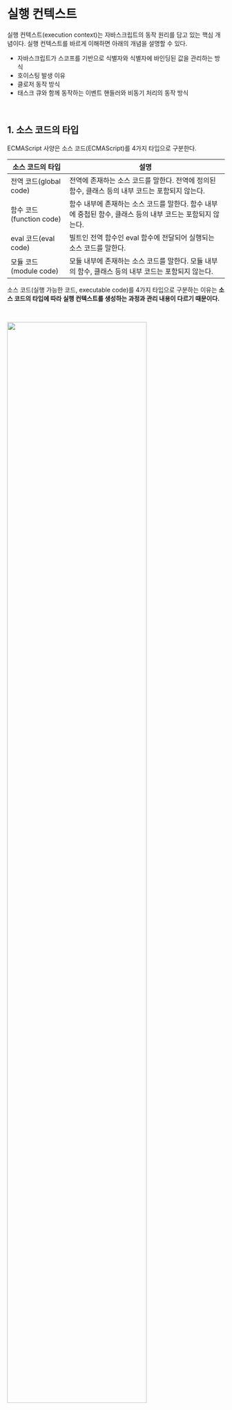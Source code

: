 # 실행 컨텍스트

실행 컨텍스트(execution context)는 자바스크립트의 동작 원리를 담고 있는 핵심 개념이다. 실행 컨텍스트를 바르게 이해하면 아래의 개념을 설명할 수 있다.

* 자바스크립트가 스코프를 기반으로 식별자와 식별자에 바인딩된 값을 관리하는 방식
* 호이스팅 발생 이유
* 클로저 동작 방식
* 태스크 큐와 함께 동작하는 이벤트 핸들러와 비동기 처리의 동작 방식

&nbsp;  

## 1. 소스 코드의 타입

ECMAScript 사양은 소스 코드(ECMAScript)를 4가지 타입으로 구분한다.

| 소스 코드의 타입         | 설명                                                         |
| ------------------------ | ------------------------------------------------------------ |
| 전역 코드(global code)   | 전역에 존재하는 소스 코드를 말한다. 전역에 정의된 함수, 클래스 등의 내부 코드는 포함되지 않는다. |
| 함수 코드(function code) | 함수 내부에 존재하는 소스 코드를 말한다. 함수 내부에 중첩된 함수, 클래스 등의 내부 코드는 포함되지 않는다. |
| eval 코드(eval code)     | 빌트인 전역 함수인 eval 함수에 전달되어 실행되는 소스 코드를 말한다. |
| 모듈 코드(module code)   | 모듈 내부에 존재하는 소스 코드를 말한다. 모듈 내부의 함수, 클래스 등의 내부 코드는 포함되지 않는다. |

소스 코드(실행 가능한 코드, executable code)를 4가지 타입으로 구분하는 이유는 **소스 코드의 타입에 따라 실행 컨텍스트를 생성하는 과정과 관리 내용이 다르기 때문이다.**

&nbsp;  

<img src="https://user-images.githubusercontent.com/32444914/81897022-b2a3f280-95f0-11ea-8c51-ca01347b6807.png" width="80%" />

&nbsp;  

### 1.1. 전역 코드

전역 코드는 전역 변수를 관리하기 위해 **최상위 스코프인 전역 스코프를 생성해야 한다.** 그리고 var 키워드로 선언된 전역 변수와 함수 선언문으로 정의된 함수를 전역 객체의 프로퍼티와 메소드로 바인딩하고 참조하기 위해 전역 객체와 연결한다. 이를 위해 전역 코드가 평가되면 **전역 실행 컨텐스트를 생성된다.**

&nbsp;  

### 1.2. 함수 코드

함수 코드는 **지역 스코프를 생성**하고 지역 변수와 매개 변수를 관리해야 한다. 그리고 생성한 **지역 스코프를 전역 스코프에서 시작하는 스코프 체인의 일원으로 연결**한다. 이를 위해 함수 코드가 평가되면 **함수 실행 컨텍스트가 생성**된다.

&nbsp;  

### 1.3. eval 코드

eval 코드는 엄격 모드(strict mode)에서 자신만의 독자적인 스코프를 생성한다. 이를 위해 eval 코드가 평가되면 **eval 실행 컨텍스트가 생성**된다.

&nbsp;  

### 1.4. 모듈 코드

모듈 코드는 모듈 별로 독립적인 모듈 스코프를 생성한다. 이를 위해 모듈 코드가 평가되면 **모듈 실행 컨텍스트가 생성**된다.

&nbsp;  

## 2. 소스 코드의 평가와 실행

**자바스크립트 엔진은 소스 코드를 2개의 과정으로 나누어 처리한다.**

1. **소스코드 평가**
   *  실행 컨텍스트 생성
   *  변수, 함수 등의 선언문을 우선적으로 실행
   *  생성된 변수나 함수 식별자를 실행 컨텍스트의 스코프(렉시컬 환경의 환경 레코드)에 키(key)로서 등록
2. **런타임**
   *  선언문을 제외한 소스 코드를 순차적으로 실행
   *  소스 코드 실행에 필요한 정보(변수, 함수의 참조)를 실행 컨텍스트의 스코프에서 취득
   *  소스 코드의 실행 결과(변수 값의 변경 등)를 다시 실행 컨텍스트의 스코프에 등록

&nbsp;  

<img src="https://user-images.githubusercontent.com/32444914/81897477-ad937300-95f1-11ea-9e5d-3f8cd160df46.png" width="80%" />

&nbsp;  

아래 소스 코드가 처리되는 과정에 대해 알아보자.

```javascript
var x;
x = 1;
```

1. 소스 코드 평가
   1. 전역 실행 컨텍스트 생성
   2. `var x;` 실행
   3. 전역 실행 컨텍스트의 스코프에 식별자 `x`를 등록, `undefined`로 초기화
2. 런타임
   1. `var x;`는 코드 평가 단계에서 실행되었기 때문에 변수 할당문 `x = 1;`만 실행
   2. 식별자 `x`를 전역 실행 컨텍스트의 스코프에서 검색(스코프에 x가 등록되어 있다)
   3. `x = 1;` 할당 결과를 실행 컨텍스트의 스코프에 등록

&nbsp;  

## 3. 실행 컨텍스트의 역할

실행 컨텍스트(execution context)는 **소스 코드를 실행하기 위해 필요한 환경을 제공하고 코드의 실행 결과를 실제로 관리하는 영역**이다. 따라서 모든 코드는 실행 컨텍스트를 통해 실행되고 관리된다.

* 선언에 의해 생성된 모든 식별자(변수, 함수, 클래스 등)의 스코프(렉시컬 환경)를 구분하여 등록하고 상태 변화(식별자에 바인딩된 값의 변화)를 지속적으로 관리
* 중첩된 스코프 내의 식별자 검색을 위한 스코프 체인 형성
* 현재 실행 중인 코드의 실행 순서를 변경(ex. 함수 호출)할 수 있도록 **실행 컨텍스트 스택**에 push 됨

식별자와 스코프는 실행 컨텍스트의 **렉시컬 환경**으로 관리하고, 코드 실행 순서는 **실행 컨텍스트 스택**으로 관리한다.

&nbsp;  

## 4. 실행 컨텍스트 스택

자바스크립트 엔진은 소스 코드의 타입에 해당하는 실행 컨텍스트를 생성한다. 이때 생성된 **실행 컨텍스트는 스택 자료 구조로 관리된다.** 이를 <strong>실행 컨텍스트 스택(execution context stack)</strong>이라고 부른다.

&nbsp;  

> 실행 컨텍스트 스택을 콜 스택(call stack)이라고 부르기도 한다.

&nbsp;  

```javascript
const x = 1;

function foo () {
  const y = 2;
  
  function bar () {
    const z = 3;
    console.log(x + y + z);
  }
  bar();
}

foo(); // 6
```

위 코드를 실행하면 코드가 실행되는 시간의 흐름에 따라 실행 컨텍스트 스택에는 아래와 같이 실행 컨텍스트가 추가(push)되고 제거(pop)된다.

<img src="https://user-images.githubusercontent.com/32444914/81902529-3367ec00-95fb-11ea-91cd-15f93834eebf.png" width="80%" />

&nbsp;  

이처럼 **실행 컨텍스트 스택은 코드의 실행 순서를 관리한다.** 소스 코드가 평가되면 실행 컨텍스트가 생성되고, 실행 컨텍스트 스택의 최상위에 쌓인다. **실행 컨텍스트 스택의 최상위에 존재하는 실행 컨텍스트는 언제나 현재 실행 중인 코드의 실행 컨텍스트이다.** 이러한 실행 컨텍스트를 **실행 중인 실행 컨텍스트(running execution context)라 부른다.**

&nbsp;  

## 5. 렉시컬 환경

* 렉시컬 환경(Lexical Environment)은 식별자와 식별자에 바인딩된 값, 상위 스코프에 대한 참조를 기록하는 환경이다.
* 렉시컬 환경은 실행 컨텍스트를 구성하는 컴포넌트이다.
* 렉시컬 환경은 객체 형태의 스코프(전역, 함수, 블록)를 생성하여 식별자를 키로 등록하고 식별자에 바인딩된 값을 관리한다.
* 렉시컬 환경은 스코프를 구분하여 식별자를 등록하고 관리하는 저장소 역할을 한다.
* 렉시컬 환경은 렉시컬 스코프의 실체이다.
* **렉시컬 환경은 두가지 컴포넌트로 구성된다.**
  * 환경 레코드(Environment Record)
  * 외부 렉시컬 환경에 대한 참조(Outer Lexical Environment Reference)

&nbsp;  

실행 컨텍스트는 LexicalEnvironment 컴포넌트와 VariableEnvironment 컴포넌트로 구성된다. 생성 초기의 실행 컨텍스트와 렉시컬 환경을 그림으로 표현하면 아래와 같다.

<img src="https://user-images.githubusercontent.com/32444914/81908831-b80b3800-9604-11ea-8768-a69a1510d3b5.png" width="80%" />

&nbsp;  

> 생성 초기에 LexicalEnvrionment 컴포넌트와 VariableEnvironment 컴포넌트는 하나의 동일한 렉시컬 환경을 참조한다. 이후, 몇가지 상황을 만나면 VariableEnvironment 컴포넌트를 위한 새로운 렉시컬 환경이 생성되고 각 컴포넌트의 참조가 달라지는 경우도 있다. 이 글에선 각 컴포넌트를 구분하지 않고 렉시컬 환경으로 통일해 설명한다.

&nbsp;  

**렉시컬 환경은 아래와 같이 두개의 컴포넌트로 구성된다.**

<img src="https://user-images.githubusercontent.com/32444914/81909497-a5ddc980-9605-11ea-92e0-c31251466ff4.png" width="50%" />

1. **환경 레코드**(Environment Record)
   * 스코프에 포함된 식별자를 등록하고 등록된 식별자에 바인딩된 값을 관리하는 저장소이다.
   * 환경 레코드는 **소스 코드의 타입에 따라 내용에 차이가 있다.**
2. **외부 렉시컬 환경에 대한 참조**(Outer Lexical Envrionment Reference)
   * 상위 스코프를 가리킨다. 즉, 해당 실행 컨텍스트를 생성한 소스 코드를 포함하는 **상위 코드의 렉시컬 환경**을 말한다.
   * 외부 렉시컬 환경에 대한 참조를 통해 단방향 링크드 리스트인 **스코프 체인**을 구현한다.

&nbsp;  

## 6. 실행 컨텍스트의 생성과 식별자 검색 과정

1. 전역 객체 생성
2. 전역 코드 평가
   1. 전역 실행 컨텍스트 생성
   2. 전역 렉시컬 환경 생성
      1. 전역 환경 레코드 생성
         1. 객체 환경 레코드 생성
         2. 선언적 환경 레코드 생성
         3. this 바인딩
      2. 외부 렉시컬 환경에 대한 참조 할당
3. 전역 코드 실행
4. 함수 코드 평가
   1. 함수 실행 컨텍스트 생성
   2. 함수 렉시컬 환경 생성
      1. 함수 환경 레코드 생성
      2. 외부 렉시컬 환경에 대한 참조 할당
      3. this 바인딩
5. 함수 코드 실행
6. 함수 코드 실행 종료
7. 전역 코드 실행 종료

&nbsp;  

아래 예제를 통해 어떻게 실행 컨텍스트가 생성되고 코드 실행 결과가 관리되는지, 그리고 어떻게 실행 컨텍스트를 통해 식별자를 검색하는지 살펴보자.
```javascript
var x = 1;
const y = 2;

function foo (a) {
  var x = 3;
  const y = 4;
  
  function bar (b) {
    const z = 5;
  }
  
  console.log(a + x + y);
}

foo(20); // 27
```

&nbsp;  

### 6.1. 전역 객체 생성

**전역 객체는 전역 코드가 평가되기 이전에 생성된다**. 이때 전역 객체에는 빌트인 전역 프로퍼티와, 빌트인 전역 함수, 표준 빌트인 객체, 호스트 객체(ex. Web API)를 포함한다.

전역 객체도 `Object.prototype`을 상속 받는다.

&nbsp;  

### 6.2. 전역 코드 평가

소스 코드가 로드되면 자바스크립트 엔진은 전역 코드를 평가한다. 전역 코드 평기는 아래 순서로 진행된다.

```pseudocode
1. 전역 실행 컨텍스트 생성
2. 전역 렉시컬 환경 생성
	2.1. 전역 환경 레코드 생성
		2.1.1. 객체 환경 레코드 생성
		2.1.2. 선언적 환경 레코드 생성
		2.1.3. this 바인딩
	2.2. 외부 렉시컬 환경에 대한 참조 할당
```

전역 코드를 평가하여 생성된 실행 컨텍스트와 렉시컬 환경은 아래와 같다.

<img src="https://user-images.githubusercontent.com/32444914/81911932-e2f78b00-9608-11ea-97f0-b8826eb4bb8a.png" width="80%" />

&nbsp;  

#### 1. 전역 실행 컨텍스트 생성

비어있는 전역 실행 컨텍스트를 생성하여 실행 컨텍스트 스택에 push한다. 이때 전역 실행 컨텍스트는 running execution context이다(실행 컨텍스트 스택의 최상위). 

<img src="https://user-images.githubusercontent.com/32444914/81912491-99f40680-9609-11ea-8b15-e8faec94e218.png" width="40%" />

&nbsp;  

#### 2. 전역 렉시컬 환경 생성

* 전역 렉시컬 환경(Global Lexical Envrionment)은 두 가지 컴포넌트로 구성되어 있다.
  * 전역 환경 레코드 (Global Environment Record)
  * 외부 환경 레코드 참조 (Outer Lexical Environment Reference)

&nbsp;  

전역 렉시컬 환경(Global Lexical Envrionment)을 생성하고 전역 실행 컨텍스트의 Lexical Environment 컴포넌트와 Variable Environment 컴포넌트에 바인딩한다 (아래 그림은 두 컴포넌트를 하나로 통일하여 설명한다).

<img src="https://user-images.githubusercontent.com/32444914/81912710-eb9c9100-9609-11ea-8bc9-ecdfe90e0819.png" width="70%" />

#### 2.1. 전역 환경 레코드 생성

* 전역 렉시컬 환경을 구성하는 컴포넌트
* var 키워드로 선언한 전역 변수와 ES6의 let, const 키워드로 선언한 전역 변수를 구분하여 관리하기 위해 전역 환경 레코드는 두 가지 컴포넌트와 [[GlobalThisValue]] 내부 슬롯으로 구성되어 있다.
  * 객체 환경 레코드 (Object Environment Record)
  * 선언적 환경 레코드 (Declarative Envrionment Record)
  * [[GlobalThisValue]] (This 바인딩)
* 객체 환경 레코드와 선언적 환경 레코드는 서로 협력하여 전역 스코프와 전역 객체를 관리한다.

&nbsp;  

#### 2.1.1. 객체 환경 레코드 생성

* BindingObject라고 부르는 객체와 연결된다. BindingObject는 6.1.에서 생성된 전역 객체이다.
* BindingObject를 통해 빌트인 전역 프로퍼티, 빌트인 전역 함수, 표준 빌트인 객체, 호스트 객체를 검색할 수 있다.
* 전역 코드 평가 과정에서 var 키워드로 선언한 전역 변수, 함수 선언문으로 정의한 전역 함수는 BindingObject를 통해 전역 객체의 프로퍼티와 메소드가 된다. 그리고 이때 등록된 식별자를 검색하면 전역 객체의 프로퍼티를 검색하여 반환한다. 이것이 **전역 객체의 식별자 없이 전역 객체의 프로퍼티를 참조할 수 있는 메커니즘**이다.

&nbsp;  

위 예제의 전역 변수 x와 전역 함수 foo는 객체 환경 레코드의 BindingObject에 바인딩되어 있는 전역 객체의 프로퍼티와 메소드가 된다.

```javascript
var x = 1;
const y = 2;

function foo (a) {...}
```

<img src="https://user-images.githubusercontent.com/32444914/81921834-2efcfc80-9616-11ea-8d9a-4d42740ba3b4.png" width="80%" />

변수 x는 var 키워드로 선언한 변수이다. 따라서 선언 단계와 초기화 단계가 동시에 진행된다. 다시 말해, 전역 코드 평가 시점에 객체 환경 레코드의 BindingObject를 통해 전역 객체에 변수 식별자 x를 키로 등록한 다음, 암묵적으로 undefined를 바인딩하는 것이다. **프로퍼티 값이 없는 프로퍼티는 있을 수 없기 때문이다.** 이것이 런타임에서 var 키워드를 사용한 변수 선언문 이전에 식별자를 참조하면 undefined가 반환되는 이유이다(**변수 호이스팅**).

함수 선언문으로 정의한 전역 함수는 자바스크립트 엔진에 의해 함수 이름과 동일한 식별자가 암묵적으로 생성되고, 객체 환경 레코드의 BindingObject를 통해 전역 객체의 키로 등록되어 생성된 함수 객체를 즉시 할당한다(**함수 호이스팅**). 따라서 함수 선언문으로 정의한 함수는 함수 선언문 이전에 호출할 수 있다. 이것이 변수 호이스팅과 함수 호이스팅의 차이이다.

&nbsp;  

#### 2.1.2. 선언적 환경 레코드

* let, const 키워드로 선언한 전역 변수를 관리하는 영역
* let, const 키워드로 선언한 전역 변수는 전역 객체의 프로퍼티가 되지 않는다.
* let, const 키워드로 선언한 변수는 선언 단계와 초기화 단계가 분리되어 진행된다. 따라서 런타임에 컨트롤이 변수 선언문에 도달하기 전까지 **일시적 사각지대(Temporal Dead Zone; TDZ)**에 빠지게 된다.

&nbsp;  

<img src="https://user-images.githubusercontent.com/32444914/81925913-20194880-961c-11ea-81c2-8dcf6a9ae177.png" width="80%" />

&nbsp;  

> 위 그림에서 변수 y에 바인딩되어 있는 `<uninitialized>`는 초기화 단계가 진행되지 않아 변수에 접근할 수 없음을 나타내기 이해 사용한 표현이다.

&nbsp;  

#### 2.1.3. this 바인딩

전역 환경 레코드의 [[GlobalThisValue]] 내부 슬롯에 this가 바인딩된다. 일반적으로 전역 코드에서 this는 전역 객체를 가리키므로 전역 환경 레코드의 [[GlobalThisValue]] 내부 슬록에는 전역 객체가 바인딩된다.

<img src="https://user-images.githubusercontent.com/32444914/81928464-4214ca00-9620-11ea-8385-526438eaa51e.png" width="80%" />

this 바인딩은 전역 환경 레코드와 함수 환경 레코드에만 존재한다.

&nbsp; 

#### 2.2. 외부 렉시컬 환경에 대한 참조 할당

* 현재 평가 중인 코드를 포함하는 외부 코드의 렉시컬 환경(상위 스코프)
* 스코프 체인을 구성
* 전역 코드를 포함하는 코드는 없으므로 전역 렉시컬 환경의 외부 렉시컬 환경에 대한 참조는 null이 할당된다.

<img src="https://user-images.githubusercontent.com/32444914/81926444-e5fc7680-961c-11ea-9710-49dbf4f30517.png" width="80%" />

&nbsp;   

### 6.3. 전역 코드 실행

전역 코드가 순차적으로 실행된다. 변수 할당문이 실행되어 변수 x, y에 값이 할당된다. 그리고 함수 foo가 호출된다.

<img src="https://user-images.githubusercontent.com/32444914/81928861-ec8ced00-9620-11ea-918b-96a383f45726.png" width="80%" />

&nbsp;  

#### 식별자 결정(identifier resolution)

* 변수 할당문 또는 함수 호출문을 실행하려면 먼저 변수 또는 함수 이름이 선언된 식별자인지 확인해야 한다.
* 선언되지 않은 식별자는 참조할 수 없으므로 할당이나 호출도 할 수 없기 때문이다.
* 또한 동일한 이름의 식별자가 다른 스코프에 여러 개 존자할 수도 있다.
* 따라서 어느 스코프의 식별자를 참조하면 되는지 결정할 필요가 있다.
* 식별자 결정을 위해 식별자를 검색할 때는, **running execution context에서 식별자 검색을 시작한다.**
* 만약 running execution context 렉시컬 환경의 환경 레코드에서 식별자를 찾을 수 없다면, 외부 렉시컬 환경 참조를 타고 상위 스코프로 이동하여 계속 검색한다.
* 만약 외부 렉시컬 환경의 참조가 null이고(전역 렉시컬 환경), 식별자를 찾지 못했다면 **ReferenceError**를 발생시킨다.

&nbsp;  

### 6.4. foo 함수 코드 평가

```javascript
var x = 1;
const y = 2;

function foo (a) {
  var x = 3;
  const y = 4;
  
  function bar (b) {
    const z = 5;
  }
  
  console.log(a + x + y);
}

foo(20); // 27
```

foo 함수가 호출되면 전역 코드의 실행을 일시 중단하고 foo 함수 내부로 코드의 제어권이 이동한다. 그리고 함수 코드를 아래와 같은 순서로 평가하기 시작한다.

```pseudocode
1. 함수 실행 컨텍스트 생성
2. 함수 렉시컬 환경 생성
  2.1. 함수 환경 레코드 생성
  2.2. 외부 렉시컬 환경에 대한 참조 할당
  2.3. this 바인딩 (동적으로 결정)
```

위 과정을 거쳐 생성된 foo 함수 실행 컨텍스트와 렉시컬 환경은 아래와 같다.

<img src="https://user-images.githubusercontent.com/32444914/81931979-e8170300-9625-11ea-818b-dbe77fe64384.png" width="80%" />

&nbsp;  

#### 1. 함수 실행 컨텍스트 생성

foo 함수 실행 컨텍스트를 생성한다. 생성된 함수 실행 컨텍스트는 함수 렉시컬 환경이 완성된 다음 실행 컨텍스트 스택에 push된다. 이때 foo 함수 실행 컨텍스트는 running execution context가 된다.

&nbsp;  

#### 2. 함수 렉시컬 환경 생성

foo 함수 렉시컬 환경(Function Lexical Environment)을 생성하고 foo 함수 실행 컨텍스트에 바인딩한다.

<img src="https://user-images.githubusercontent.com/32444914/81933449-62488700-9628-11ea-950a-407f27849dab.png" width="70%" />

 함수 렉시컬 환경은 두가지 컴포넌트로 구성되어있다.

* 함수 환경 레코드(Function Environment Record)
* 외부 렉시컬 환경에 대한 참조(Outer Lexical Environment Reference)

&nbsp;  

#### 2.1. 함수 환경 레코드 생성

함수 환경 레코드는 아래의 네 가지를 등록하고 관리한다.

* 매개 변수
* arguments 객체
* 지역 변수
* 중첩 함수

<img src="https://user-images.githubusercontent.com/32444914/81933864-f87cad00-9628-11ea-9b46-c604712b199a.png" width="80%" />

&nbsp;  

#### 2.2. 외부 렉시컬 환경에 대한 참조 할당

**외부 렉시컬 환경에 대한 참조에는** foo **함수 정의가 평가된 시점의 running execution context의 렉시컬 환경의 참조(전역 렉시컬 환경)가 할당된다.**

<img src="https://user-images.githubusercontent.com/32444914/81934237-97a1a480-9629-11ea-9477-390a0aa4aa35.png" width="80%" />

자바스크립트 함수는 렉시컬 스코프를 따르므로 **함수를 어디에 정의했는지에 따라 상위 스코프가 결정**된다고 했다. 그리고 함수 객체는 자신이 정의된 스코프(상위 스코프)를 기억한다고 했다.

자바스크립트 엔진은 함수 정의를 평가하여 함수 객체를 생성할 때, **running execution context의 렉시컬 환경(함수의 상위 스코프)을 함수 객체의 내부 슬롯 [[Environment]]에 저장**한다. **즉, 함수 렉시컬 환경의 외부 렉시컬 환경의 참조 값은 함수 객체의 [[Environment]] 내부 슬롯에 저장된 렉시컬 환경의 참조이다.** 이것이 바로 렉시컬 스코프를 구현하는 메커니즘이다.

&nbsp;  

#### 2.3. this 바인딩

함수 환경 레코드의 [[ThisValue]] 내부 슬롯에 this가 바인딩된다. [[ThisValue]] 내부 슬롯에 바인딩될 객체는 함수 호출 방식에 따라 동적으로 결정된다.

foo 함수는 일반 함수로 호출되었으므로 this는 전역 객체를 가리킨다. 따라서 함수 환경 레코드의 [[ThisValue]] 내부 슬롯에는 전역 객체가 바인딩된다. 이때 foo 함수 내부에서 this를 참조하면 함수 환경 레코드의 [[ThisValue]] 내부 슬롯에 바인딩되어 있는 객체가 반환된다.

<img src="https://user-images.githubusercontent.com/32444914/81936605-822e7980-962d-11ea-9bb8-d98876177c51.png" width="80%" />

&nbsp;  

### 6.5. foo 함수 코드 실행

런타임이 시작되어 foo 함수 코드가 순차적으로 실행되기 시작한다. 매개 변수에 인수가 할당되고, 변수 할당문이 실행되어 지역 변수 x, y에 값이 할당된다. 그리고 함수 bar가 호출된다.

이때 식별자 결정을 위해 running execution context의 렉시컬 환경에서부터 식별자 검색을 시작하고, 검색된 식별자에 값을 바인딩한다.

<img src="https://user-images.githubusercontent.com/32444914/81937698-ebfb5300-962e-11ea-8344-c307e0743ee6.png" width="80%" />

그리고 `console.log(a + x + y);`가 아래의 순서로 실행된다.

&nbsp;  

#### 1. 식별자 console 검색

1. Running execution context 렉시컬 환경(foo 렉시컬 환경)의 환경 레코드 검색 (실패)
2. foo 렉시컬 환경의 외부 렉시컬 환경에 대한 참조를 타고 전역 렉시컬 환경으로 이동
3. 전역 렉시컬 환경의 객체 환경 레코드의 BindingObject를 통해 전역 객체에서 검색 (성공)

&nbsp;  

#### 2. log 메소드 검색

1. console 객체의 프로토타입 체인에서 log 메소드를 검색 (성공)

&nbsp;  

#### 3. 표현식 a + x + y 평가

1. 식별자 a, x, y 모두 running execution context의 렉시컬 환경에서 검색 가능

&nbsp;  

#### 4. console.log 메소드 호출

3에서 표현식(a + x + y)을 평가하여 생성한 값을 console.log 메소드에 인수로 전달하여 호출

&nbsp;  

### 6.6. foo 함수 코드 실행 종료

console.log 메소드가 호출되고 종료하면 더 이상 실행할 코드가 없으므로 foo 함수 코드의 실행이 종료된다. 이때 실행 컨텍스트 스택에서 foo 함수 실행 컨텍스트가 pop되어 제거되고, 전역 실행 컨텍스트가 running execution context가 된다.

<img src="https://user-images.githubusercontent.com/32444914/81939939-f5d28580-9631-11ea-9a9a-223c1904a222.png" width="80%" />

&nbsp;  

### 6.7. 전역 코드 실행 종료

foo 함수가 종료하면 더 이상 실행할 전역 코드가 없으므로 전역 코드의 실행이 종료되고 전역 실행 컨텍스트도 실행 컨텍스트 스택에서 pop되어 제거된다. 이때 실행 컨텍스트 스택에는 아무것도 남아있지 않게 된다.

&nbsp;  

## 7. 실행 컨텍스트와 블록 레벨 스코프

let, const 키워드로 선언한 변수는 모든 코드 블록(함수, if 문, for 문, while 문, try/catch 문 등)을 지역 스코프로 인정하는 블록 레벨 스코프(block-level scope)를 따른다.

```javascript
let x = 1;

if (true) {
  let x = 10;
  console.log(x); // 10
}

console.log(x); // 1
```

if 문의 코드 블록 내에서 let 키워드로 변수가 선언되었다. 따라서 if 문이 실행되면 if 문의 블록 레벨 스코프를 생성해야 한다. 이를 위해 if 문을 위한 선언적 환경 레코드를 가지는 렉시컬 환경을 새롭게 생성하여, 기존의 전역 렉시컬 환경을 교체한다. 이때 새롭게 생성된 if 문을 위한 렉시컬 환경의 Outer Lexical Environment Reference는 전역 렉시컬 환경을 가리킨다.

&nbsp;  

<img src="https://user-images.githubusercontent.com/32444914/81940873-09322080-9633-11ea-8382-58f15b23b35b.png" width="80%" />

&nbsp;  

if 문 실행이 종료되면 if 문이 실행되기 이전의 렉시컬 환경으로 되돌린다.

<img src="https://user-images.githubusercontent.com/32444914/81941021-3bdc1900-9633-11ea-9207-79d1d44c353a.png" width="80%" />

이는 if 문 뿐만이 아니라 모든 블록문에 적용된다.

for 문의 경우, 초기문에 let 키워드를 사용한 for 문은 반복될 때마다 새로운 렉시컬 환경을 생성한다.

&nbsp;  

## 출처

* [poiemaweb.com - 실행 컨텍스트](https://poiemaweb.com/fastcampus/execution-context)

